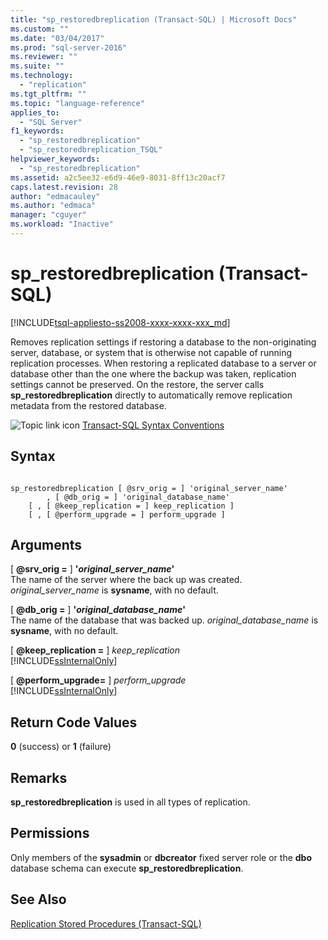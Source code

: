 ```yaml
---
title: "sp_restoredbreplication (Transact-SQL) | Microsoft Docs"
ms.custom: ""
ms.date: "03/04/2017"
ms.prod: "sql-server-2016"
ms.reviewer: ""
ms.suite: ""
ms.technology: 
  - "replication"
ms.tgt_pltfrm: ""
ms.topic: "language-reference"
applies_to: 
  - "SQL Server"
f1_keywords: 
  - "sp_restoredbreplication"
  - "sp_restoredbreplication_TSQL"
helpviewer_keywords: 
  - "sp_restoredbreplication"
ms.assetid: a2c5ee32-e6d9-46e9-8031-8ff13c20acf7
caps.latest.revision: 28
author: "edmacauley"
ms.author: "edmaca"
manager: "cguyer"
ms.workload: "Inactive"
---
```

# sp_restoredbreplication (Transact-SQL)
[!INCLUDE[tsql-appliesto-ss2008-xxxx-xxxx-xxx_md](../../includes/tsql-appliesto-ss2008-xxxx-xxxx-xxx-md.md)]

  Removes replication settings if restoring a database to the non-originating server, database, or system that is otherwise not capable of running replication processes. When restoring a replicated database to a server or database other than the one where the backup was taken, replication settings cannot be preserved. On the restore, the server calls **sp_restoredbreplication** directly to automatically remove replication metadata from the restored database.  
  
 ![Topic link icon](../../database-engine/configure-windows/media/topic-link.gif "Topic link icon") [Transact-SQL Syntax Conventions](../../t-sql/language-elements/transact-sql-syntax-conventions-transact-sql.md)  
  
## Syntax  
  
```  
  
sp_restoredbreplication [ @srv_orig = ] 'original_server_name'  
        , [ @db_orig = ] 'original_database_name'  
    [ , [ @keep_replication = ] keep_replication ]  
    [ , [ @perform_upgrade = ] perform_upgrade ]  
```  
  
## Arguments  
 [ **@srv_orig =** ] **'***original_server_name***'**  
 The name of the server where the back up was created. *original_server_name* is **sysname**, with no default.  
  
 [ **@db_orig =** ] **'***original_database_name***'**  
 The name of the database that was backed up. *original_database_name* is **sysname**, with no default.  
  
 [ **@keep_replication =** ] *keep_replication*  
 [!INCLUDE[ssInternalOnly](../../includes/ssinternalonly-md.md)]  
  
 [ **@perform_upgrade=** ] *perform_upgrade*  
 [!INCLUDE[ssInternalOnly](../../includes/ssinternalonly-md.md)]  
  
## Return Code Values  
 **0** (success) or **1** (failure)  
  
## Remarks  
 **sp_restoredbreplication** is used in all types of replication.  
  
## Permissions  
 Only members of the **sysadmin** or **dbcreator** fixed server role or the **dbo** database schema can execute **sp_restoredbreplication**.  
  
## See Also  
 [Replication Stored Procedures &#40;Transact-SQL&#41;](../../relational-databases/system-stored-procedures/replication-stored-procedures-transact-sql.md)  
  
  
